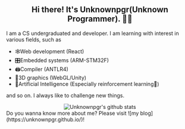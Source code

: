 <h2 align="center">Hi there! It's <strong>Unknownpgr(Unknown Programmer)</strong>. 👨‍💻</h2>
I am a CS undergraduated and developer. I am learning with interest in various fields, such as

  - 🕸Web development (React)
  - 🎛Embedded systems (ARM-STM32F)
  - 🖨Compiler (ANTLR4)
  - 🧱3D graphics (WebGL/Unity)
  - 🤖Artificial Intelligence (Especially reinforcement learning💪)

and so on. I always like to challenge new things.
<br>
<div align="center">
<img src="https://github-readme-stats.vercel.app/api?username=unknownpgr&show_icons=true&theme=light&line_height=27" alt="Unknownpgr's github stats"/>
</div>
Do you wanna know more about me? Please visit ![my blog](https://unknownpgr.github.io/)!
